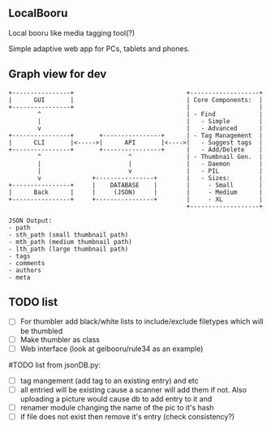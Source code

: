 ## LocalBooru 

Local booru like media tagging tool(?)

Simple adaptive web app for PCs, tablets and phones.

## Graph view for dev

```
+----------------+                               +-------------------+
|      GUI       |                               | Core Components:  |
+----------------+                               |                   |
        ^                                        | - Find            |
        |                                        |   - Simple        |
        v                                        |   - Advanced      |
+----------------+       +----------------+      | - Tag Management  |
|      CLI       |<----->|      API       |<---->|   - Suggest tags  |
+----------------+       +----------------+      |   - Add/Delete    |
        ^                        ^               | - Thumbnail Gen.  |
        |                        |               |   - Daemon        |
        |                        v               |   - PIL           |
        v              +----------------+        |   - Sizes:        |
+----------------+     |    DATABASE    |        |     - Small       |
|      Back      |     |     (JSON)     |        |     - Medium      |
+----------------+     +----------------+        |     - XL          |
                                                 +-------------------+

JSON Output:
- path
- sth_path (small thumbnail path)
- mth_path (medium thumbnail path)
- lth_path (large thumbnail path)
- tags
- comments
- authors
- meta
```

## TODO list

- [ ] For thumbler add black/white lists to include/exclude filetypes which will be thumbled
- [ ] Make thumbler as class
- [ ] Web interface (look at gelbooru/rule34 as an example)

#TODO list from jsonDB.py:
- [ ] tag mangement (add tag to an existing entry) and etc
- [ ] all entried will be existing cause a scanner will add them if not. Also uploading a picture would cause db to add entry to it and 
- [ ] renamer module changing the name of the pic to it's hash 
- [ ] if file does not exist then remove it's entry (check consistency?)
